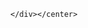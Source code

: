 
<html>
<head>
  <title>Facebook Video View</title> 
</head>
<body>

  <div id="fb-root"></div>
  
  
  <script async defer src="https://connect.facebook.net/en_US/sdk.js#xfbml=1&version=v3.2"></script>

  <!-- Your embedded video player code --><center>
  <div class="fb-video" data-href="https://www.facebook.com/ONEChampionship/videos/323512242080263/" data-width="500" data-show-text="false">
   
      
    </div></center>

</body>
</html>

